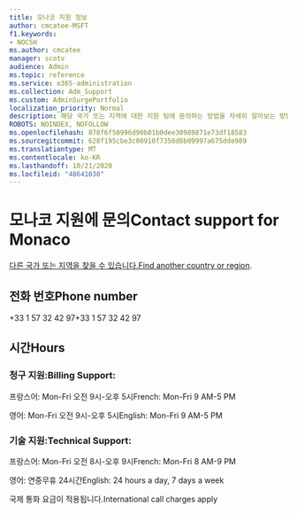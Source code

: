 ```yaml
---
title: 모나코 지원 정보
author: cmcatee-MSFT
f1.keywords:
- NOCSH
ms.author: cmcatee
manager: scotv
audience: Admin
ms.topic: reference
ms.service: o365-administration
ms.collection: Adm_Support
ms.custom: AdminSurgePortfolio
localization_priority: Normal
description: 해당 국가 또는 지역에 대한 지원 팀에 문의하는 방법을 자세히 알아보는 방법을 배워야 합니다.
ROBOTS: NOINDEX, NOFOLLOW
ms.openlocfilehash: 878f6f50996d90b01b0dee30989871e73df18583
ms.sourcegitcommit: 628f195cbe3c00910f7350d8b09997a675dde989
ms.translationtype: MT
ms.contentlocale: ko-KR
ms.lasthandoff: 10/21/2020
ms.locfileid: "48641030"
---
```

# <a name="contact-support-for-monaco"></a><span data-ttu-id="7369f-103">모나코 지원에 문의</span><span class="sxs-lookup"><span data-stu-id="7369f-103">Contact support for Monaco</span></span>

<span data-ttu-id="7369f-104">[다른 국가 또는 지역을 찾을 수 있습니다.](../contact-support-for-business-products.md)</span><span class="sxs-lookup"><span data-stu-id="7369f-104">[Find another country or region](../contact-support-for-business-products.md).</span></span>

## <a name="phone-number"></a><span data-ttu-id="7369f-105">전화 번호</span><span class="sxs-lookup"><span data-stu-id="7369f-105">Phone number</span></span>
<span data-ttu-id="7369f-106">+33 1 57 32 42 97</span><span class="sxs-lookup"><span data-stu-id="7369f-106">+33 1 57 32 42 97</span></span>

## <a name="hours"></a><span data-ttu-id="7369f-107">시간</span><span class="sxs-lookup"><span data-stu-id="7369f-107">Hours</span></span>
### <a name="billing-support"></a><span data-ttu-id="7369f-108">청구 지원:</span><span class="sxs-lookup"><span data-stu-id="7369f-108">Billing Support:</span></span>

<span data-ttu-id="7369f-109">프랑스어: Mon-Fri 오전 9시-오후 5시</span><span class="sxs-lookup"><span data-stu-id="7369f-109">French: Mon-Fri 9 AM-5 PM</span></span>

<span data-ttu-id="7369f-110">영어: Mon-Fri 오전 9시-오후 5시</span><span class="sxs-lookup"><span data-stu-id="7369f-110">English: Mon-Fri 9 AM-5 PM</span></span>

### <a name="technical-support"></a><span data-ttu-id="7369f-111">기술 지원:</span><span class="sxs-lookup"><span data-stu-id="7369f-111">Technical Support:</span></span>

<span data-ttu-id="7369f-112">프랑스어: Mon-Fri 오전 8시-오후 9시</span><span class="sxs-lookup"><span data-stu-id="7369f-112">French: Mon-Fri 8 AM-9 PM</span></span>

<span data-ttu-id="7369f-113">영어: 연중무휴 24시간</span><span class="sxs-lookup"><span data-stu-id="7369f-113">English: 24 hours a day, 7 days a week</span></span>

<span data-ttu-id="7369f-114">국제 통화 요금이 적용됩니다.</span><span class="sxs-lookup"><span data-stu-id="7369f-114">International call charges apply</span></span>

